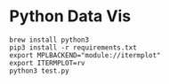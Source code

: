 # Python Data Vis

```
brew install python3
pip3 install -r requirements.txt
export MPLBACKEND="module://itermplot"
export ITERMPLOT=rv
python3 test.py
```
